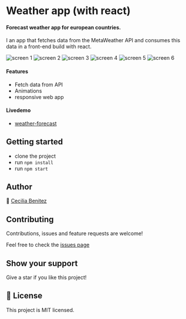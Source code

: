 # Weather app (with react)

#### Forecast weather app for european countries.
I an app that fetches data from the MetaWeather API and consumes
this data in a front-end build with react.

![screen 1](./screens/screen-1.png) ![screen 2](./screens/screen-2.png) ![screen 3](./screens/screen-3.png) ![screen 4](./screens/screen-4.png) ![screen 5](./screens/screen-5.png) ![screen 6](./screens/screen-6.png) 

#### Features
- Fetch data from API
- Animations
- responsive web app

#### Livedemo
- [weather-forecast](https://weather-app-ceci.netlify.app/)


## Getting started
- clone the project
- run `npm install`
- run `npm start`


## Author
👤 [Cecilia Benitez](https://ceciliabenitez.com/)


## Contributing

Contributions, issues and feature requests are welcome!

Feel free to check the [issues page](https://github.com/Ceci007/react-weather-app/issues)


## Show your support

Give a star if you like this project!


## 📝 License

This project is MIT licensed.
